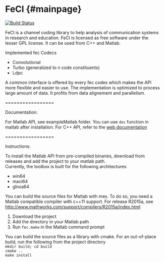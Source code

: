 FeCl {#mainpage}
=================

[![Build Status](https://travis-ci.org/eti-p-doray/ForwardErrorCorrection.svg?branch=master)](https://travis-ci.org/eti-p-doray/ForwardErrorCorrection)

FeCl is a channel coding library to help analysis of communication systems in research and education.
FeCl is licensed as free software under the lesser GPL license.
It can be used from C++ and Matlab.

Implemented fec Codecs<br/>
* Convolutional
* Turbo (generalized to n code constituents)
* Ldpc

A common interface is offered by every fec codes which makes the API more flexible and easier to use.
The implementation is optimized to process large amount of data. It profits from data alignement and parallelism.

=================

Documentation:

For Matlab API, see exampleMatlab folder. You can use `doc` function in matlab after installation.
For C++ API, refer to the [web documentation](http://eti-p-doray.github.io/ForwardErrorCorrection/)

=================

Instructions:

To install the Matlab API from pre-compiled binaries, download from releases and add the project to your matlab path. <br/>
Currently, the toolbox is built for the following architectures<br/>
* win64 
* maci64 
* glnxa64 

You can build the source files for Matlab with mex. To do so, you need a Matlab compatible compiler with c++11 support. For release R2015a, see <http://www.mathworks.com/support/compilers/R2015a/index.html> <br/>
1. Download the project<br/>
2. Add the directory in your Matlab path<br/>
3. Run `fec.make` in the Matlab command prompt<br/>

You can build the source files as a library with cmake.
For an out-of-place build, run the following from the project directory<br/>
`mkdir build; cd build` <br/>
`cmake ..` <br/>
`make install` <br/>
